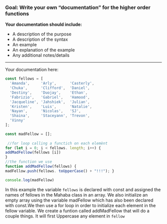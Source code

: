 ### Goal: Write your own “documentation” for the higher order functions
**Your documentation should include:**
- A description of the purpose
- A description of the syntax
- An example
- An explanation of the example
- Any additional notes/details

---
Your documentation here: 

``` js 
const fellows = [
  'Amanda',     'Arly',      'Casterly',
  'Chuka',      'Clifford',  'Daniel',
  'Destiny',    'Duojay',    'Ethan',
  'Fabrizio',   'Gabriel',   'Hamood',
  'Jacqueline', 'Jahshiek',  'Julian',
  'Kristen',    'Luis',      'Natalie',
  'Nayan',      'Nicolas',   'SJ',
  'Shaina',     'Staceyann', 'Trevon',
  'Vinny'
];

const madFellow = [];
 
 //for loop calling a functich on each elemènt
for (let i = 0; i < fellows. length; i++) {
addMadFellow(fellows [i])
}
//the function we use 
function addMadFellow(fellows) {
madFellow.push(fellows. toUpperCase() + "!!!"); }

console.log(madFellow)

```
In this example the variable `fellows` is declared with const and assigned the names of fellows in the Mahaba class in an array. We also initialize an empty array using the variable madFellow which has also been declared with const.We then  use a for loop in order to initialize each element in the fellow variable. We create a funtion called addMadFellow that will do a couple things. It will first Uppercase any element in `fellow`
